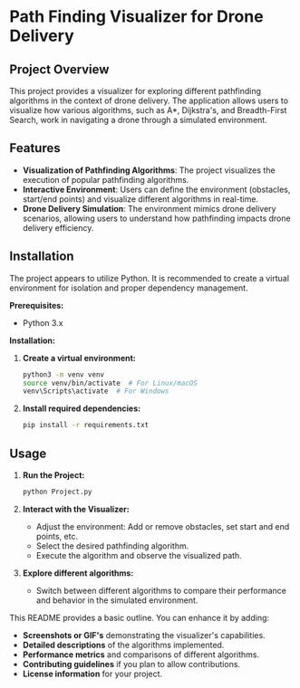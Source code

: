 # Path Finding Visualizer for Drone Delivery

## Project Overview

This project provides a visualizer for exploring different pathfinding algorithms in the context of drone delivery. The application allows users to visualize how various algorithms, such as A*, Dijkstra's, and Breadth-First Search, work in navigating a drone through a simulated environment.

## Features

- **Visualization of Pathfinding Algorithms**:  The project visualizes the execution of popular pathfinding algorithms.
- **Interactive Environment**: Users can define the environment (obstacles, start/end points) and visualize different algorithms in real-time.
- **Drone Delivery Simulation**: The environment mimics drone delivery scenarios, allowing users to understand how pathfinding impacts drone delivery efficiency.

## Installation

The project appears to utilize Python. It is recommended to create a virtual environment for isolation and proper dependency management.

**Prerequisites:**

- Python 3.x

**Installation:**

1. **Create a virtual environment:**
   ```bash
   python3 -m venv venv
   source venv/bin/activate  # For Linux/macOS
   venv\Scripts\activate  # For Windows
   ```
2. **Install required dependencies:**
   ```bash
   pip install -r requirements.txt
   ```

## Usage

1. **Run the Project:**
   ```bash
   python Project.py
   ```

2. **Interact with the Visualizer:**

   - Adjust the environment: Add or remove obstacles, set start and end points, etc.
   - Select the desired pathfinding algorithm.
   - Execute the algorithm and observe the visualized path. 

3. **Explore different algorithms:**  
    - Switch between different algorithms to compare their performance and behavior in the simulated environment.

This README provides a basic outline. You can enhance it by adding: 

* **Screenshots or GIF's** demonstrating the visualizer's capabilities.
* **Detailed descriptions** of the algorithms implemented.
* **Performance metrics** and comparisons of different algorithms.
* **Contributing guidelines** if you plan to allow contributions.
* **License information** for your project.

